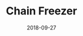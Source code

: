 ---
title: Chain Freezer
linktitle: Chain Freezer
description: Sync the chain up until a specified block height
date: 2018-09-27
publishdate: 2018-09-27
lastmod: 2018-09-27
categories: [eosc-tools-commands]
keywords: []
menu:
  docs:
    parent: "eosc-tools-commands"
    identifier: eosc_tools_chain-freeze
    weight: 40
weight: 40
sections_weight: 40
draft: false
aliases: []
toc: false
auto_content: true
---